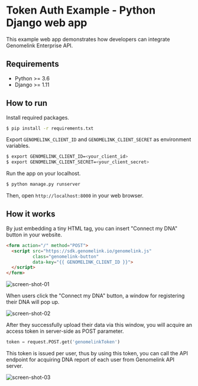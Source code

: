 # Token Auth Example - Python Django web app

This example web app demonstrates how developers can integrate Genomelink Enterprise API.


## Requirements

- Python >= 3.6
- Django >= 1.11


## How to run

Install required packages.

```bash
$ pip install -r requirements.txt
```

Export `GENOMELINK_CLIENT_ID` and `GENOMELINK_CLIENT_SECRET` as environment variables.

```bash
$ export GENOMELINK_CLIENT_ID=<your_client_id>
$ export GENOMELINK_CLIENT_SECRET=<your_client_secret>
```

Run the app on your localhost.

```bash
$ python manage.py runserver
```

Then, open `http://localhost:8000` in your web browser.


## How it works

By just embedding a tiny HTML tag, you can insert "Connect my DNA" button in your website.

```html
<form action="/" method="POST">
  <script src="https://sdk.genomelink.io/genomelink.js"
          class="genomelink-button"
          data-key="{{ GENOMELINK_CLIENT_ID }}">
  </script>
</form>
```

![screen-shot-01](https://user-images.githubusercontent.com/1478450/38173924-656da8e6-3600-11e8-844f-3a4f5bf51743.png)

When users click the "Connect my DNA" button, a window for registering their DNA will pop up.

![screen-shot-02](https://user-images.githubusercontent.com/1478450/39857476-8358a586-546e-11e8-835f-7ecadd198208.png)

After they successfully upload their data via this window, you will acquire an access token in server-side as POST parameter.

```python
token = request.POST.get('genomelinkToken')
```

This token is issued per user, thus by using this token, you can call the API endpoint for acquiring DNA report of each user from Genomelink API server.

![screen-shot-03](https://user-images.githubusercontent.com/1478450/39858961-2c354c6e-5473-11e8-9c2b-9d900c3260c1.png)
